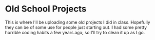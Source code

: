 # Old School Projects
This is where I'll be uploading some old projects I did in class. Hopefully they can be of some use for people just starting out. I had some pretty horrible coding habits a few years ago, so I'll try to clean it up as I go.
